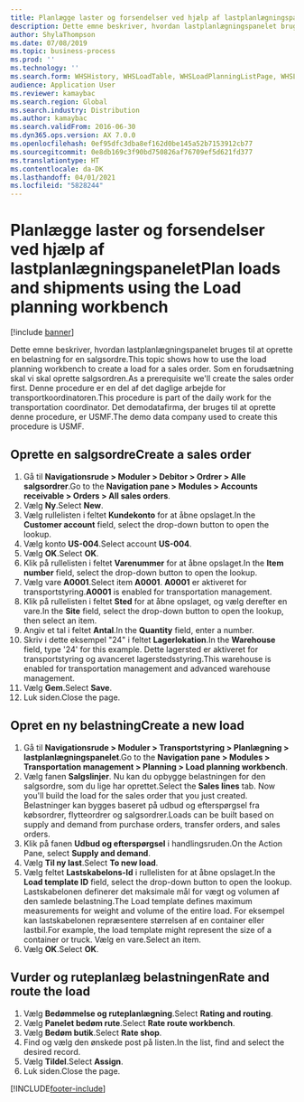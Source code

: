 ```yaml
---
title: Planlægge laster og forsendelser ved hjælp af lastplanlægningspanelet
description: Dette emne beskriver, hvordan lastplanlægningspanelet bruges til at oprette en belastning for en salgsordre.
author: ShylaThompson
ms.date: 07/08/2019
ms.topic: business-process
ms.prod: ''
ms.technology: ''
ms.search.form: WHSHistory, WHSLoadTable, WHSLoadPlanningListPage, WHSLoadPlanningWorkbench
audience: Application User
ms.reviewer: kamaybac
ms.search.region: Global
ms.search.industry: Distribution
ms.author: kamaybac
ms.search.validFrom: 2016-06-30
ms.dyn365.ops.version: AX 7.0.0
ms.openlocfilehash: 0ef95dfc3dba8ef162d0be145a52b7153912cb77
ms.sourcegitcommit: 0e8db169c3f90bd750826af76709ef5d621fd377
ms.translationtype: HT
ms.contentlocale: da-DK
ms.lasthandoff: 04/01/2021
ms.locfileid: "5828244"
---
```

# <a name="plan-loads-and-shipments-using-the-load-planning-workbench"></a><span data-ttu-id="80ae7-103">Planlægge laster og forsendelser ved hjælp af lastplanlægningspanelet</span><span class="sxs-lookup"><span data-stu-id="80ae7-103">Plan loads and shipments using the Load planning workbench</span></span>

[!include [banner](../../includes/banner.md)]

<span data-ttu-id="80ae7-104">Dette emne beskriver, hvordan lastplanlægningspanelet bruges til at oprette en belastning for en salgsordre.</span><span class="sxs-lookup"><span data-stu-id="80ae7-104">This topic shows how to use the load planning workbench to create a load for a sales order.</span></span> <span data-ttu-id="80ae7-105">Som en forudsætning skal vi skal oprette salgsordren.</span><span class="sxs-lookup"><span data-stu-id="80ae7-105">As a prerequisite we'll create the sales order first.</span></span> <span data-ttu-id="80ae7-106">Denne procedure er en del af det daglige arbejde for transportkoordinatoren.</span><span class="sxs-lookup"><span data-stu-id="80ae7-106">This procedure is part of the daily work for the transportation coordinator.</span></span> <span data-ttu-id="80ae7-107">Det demodatafirma, der bruges til at oprette denne procedure, er USMF.</span><span class="sxs-lookup"><span data-stu-id="80ae7-107">The demo data company used to create this procedure is USMF.</span></span>


## <a name="create-a-sales-order"></a><span data-ttu-id="80ae7-108">Oprette en salgsordre</span><span class="sxs-lookup"><span data-stu-id="80ae7-108">Create a sales order</span></span>
1. <span data-ttu-id="80ae7-109">Gå til **Navigationsrude > Moduler > Debitor > Ordrer > Alle salgsordrer**.</span><span class="sxs-lookup"><span data-stu-id="80ae7-109">Go to the **Navigation pane > Modules > Accounts receivable > Orders > All sales orders**.</span></span>
2. <span data-ttu-id="80ae7-110">Vælg **Ny**.</span><span class="sxs-lookup"><span data-stu-id="80ae7-110">Select **New**.</span></span>
3. <span data-ttu-id="80ae7-111">Vælg rullelisten i feltet **Kundekonto** for at åbne opslaget.</span><span class="sxs-lookup"><span data-stu-id="80ae7-111">In the **Customer account** field, select the drop-down button to open the lookup.</span></span>
4. <span data-ttu-id="80ae7-112">Vælg konto **US-004**.</span><span class="sxs-lookup"><span data-stu-id="80ae7-112">Select account **US-004**.</span></span>
5. <span data-ttu-id="80ae7-113">Vælg **OK**.</span><span class="sxs-lookup"><span data-stu-id="80ae7-113">Select **OK**.</span></span>
6. <span data-ttu-id="80ae7-114">Klik på rullelisten i feltet **Varenummer** for at åbne opslaget.</span><span class="sxs-lookup"><span data-stu-id="80ae7-114">In the **Item number** field, select the drop-down button to open the lookup.</span></span>
7. <span data-ttu-id="80ae7-115">Vælg vare **A0001**.</span><span class="sxs-lookup"><span data-stu-id="80ae7-115">Select item **A0001**.</span></span> <span data-ttu-id="80ae7-116">**A0001** er aktiveret for transportstyring.</span><span class="sxs-lookup"><span data-stu-id="80ae7-116">**A0001** is enabled for transportation management.</span></span>  
8. <span data-ttu-id="80ae7-117">Klik på rullelisten i feltet **Sted** for at åbne opslaget, og vælg derefter en vare.</span><span class="sxs-lookup"><span data-stu-id="80ae7-117">In the **Site** field, select the drop-down button to open the lookup, then select an item.</span></span>
9. <span data-ttu-id="80ae7-118">Angiv et tal i feltet **Antal**.</span><span class="sxs-lookup"><span data-stu-id="80ae7-118">In the **Quantity** field, enter a number.</span></span>
10. <span data-ttu-id="80ae7-119">Skriv i dette eksempel "24" i feltet **Lagerlokation**.</span><span class="sxs-lookup"><span data-stu-id="80ae7-119">In the **Warehouse** field, type '24' for this example.</span></span> <span data-ttu-id="80ae7-120">Dette lagersted er aktiveret for transportstyring og avanceret lagerstedsstyring.</span><span class="sxs-lookup"><span data-stu-id="80ae7-120">This warehouse is enabled for transportation management and advanced warehouse management.</span></span>  
11. <span data-ttu-id="80ae7-121">Vælg **Gem**.</span><span class="sxs-lookup"><span data-stu-id="80ae7-121">Select **Save**.</span></span>
12. <span data-ttu-id="80ae7-122">Luk siden.</span><span class="sxs-lookup"><span data-stu-id="80ae7-122">Close the page.</span></span>

## <a name="create-a-new-load"></a><span data-ttu-id="80ae7-123">Opret en ny belastning</span><span class="sxs-lookup"><span data-stu-id="80ae7-123">Create a new load</span></span>
1. <span data-ttu-id="80ae7-124">Gå til **Navigationsrude > Moduler > Transportstyring > Planlægning > lastplanlægningspanelet**.</span><span class="sxs-lookup"><span data-stu-id="80ae7-124">Go to the **Navigation pane > Modules > Transportation management > Planning > Load planning workbench**.</span></span>
2. <span data-ttu-id="80ae7-125">Vælg fanen **Salgslinjer**. Nu kan du opbygge belastningen for den salgsordre, som du lige har oprettet.</span><span class="sxs-lookup"><span data-stu-id="80ae7-125">Select the **Sales lines** tab. Now you'll build the load for the sales order that you just created.</span></span> <span data-ttu-id="80ae7-126">Belastninger kan bygges baseret på udbud og efterspørgsel fra købsordrer, flytteordrer og salgsordrer.</span><span class="sxs-lookup"><span data-stu-id="80ae7-126">Loads can be built based on supply and demand from purchase orders, transfer orders, and sales orders.</span></span>  
3. <span data-ttu-id="80ae7-127">Klik på fanen **Udbud og efterspørgsel** i handlingsruden.</span><span class="sxs-lookup"><span data-stu-id="80ae7-127">On the Action Pane, select **Supply and demand**.</span></span>
4. <span data-ttu-id="80ae7-128">Vælg **Til ny last**.</span><span class="sxs-lookup"><span data-stu-id="80ae7-128">Select **To new load**.</span></span>
5. <span data-ttu-id="80ae7-129">Vælg feltet **Lastskabelons-Id** i rullelisten for at åbne opslaget.</span><span class="sxs-lookup"><span data-stu-id="80ae7-129">In the **Load template ID** field, select the drop-down button to open the lookup.</span></span> <span data-ttu-id="80ae7-130">Lastskabelonen definerer det maksimale mål for vægt og volumen af den samlede belastning.</span><span class="sxs-lookup"><span data-stu-id="80ae7-130">The Load template defines maximum measurements for weight and volume of the entire load.</span></span> <span data-ttu-id="80ae7-131">For eksempel kan lastskabelonen repræsentere størrelsen af en container eller lastbil.</span><span class="sxs-lookup"><span data-stu-id="80ae7-131">For example, the load template might represent the size of a container or truck.</span></span> <span data-ttu-id="80ae7-132">Vælg en vare.</span><span class="sxs-lookup"><span data-stu-id="80ae7-132">Select an item.</span></span>
6. <span data-ttu-id="80ae7-133">Vælg **OK**.</span><span class="sxs-lookup"><span data-stu-id="80ae7-133">Select **OK**.</span></span>

## <a name="rate-and-route-the-load"></a><span data-ttu-id="80ae7-134">Vurder og ruteplanlæg belastningen</span><span class="sxs-lookup"><span data-stu-id="80ae7-134">Rate and route the load</span></span>
1. <span data-ttu-id="80ae7-135">Vælg **Bedømmelse og ruteplanlægning**.</span><span class="sxs-lookup"><span data-stu-id="80ae7-135">Select **Rating and routing**.</span></span>
2. <span data-ttu-id="80ae7-136">Vælg **Panelet bedøm rute**.</span><span class="sxs-lookup"><span data-stu-id="80ae7-136">Select **Rate route workbench**.</span></span>
3. <span data-ttu-id="80ae7-137">Vælg **Bedøm butik**.</span><span class="sxs-lookup"><span data-stu-id="80ae7-137">Select **Rate shop**.</span></span>
4. <span data-ttu-id="80ae7-138">Find og vælg den ønskede post på listen.</span><span class="sxs-lookup"><span data-stu-id="80ae7-138">In the list, find and select the desired record.</span></span>
5. <span data-ttu-id="80ae7-139">Vælg **Tildel**.</span><span class="sxs-lookup"><span data-stu-id="80ae7-139">Select **Assign**.</span></span>
6. <span data-ttu-id="80ae7-140">Luk siden.</span><span class="sxs-lookup"><span data-stu-id="80ae7-140">Close the page.</span></span>



[!INCLUDE[footer-include](../../../includes/footer-banner.md)]